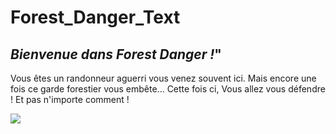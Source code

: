# Forest_Danger_Text

***Bienvenue dans Forest Danger !***"
-----------------------------------------------------------------------
Vous êtes un randonneur aguerri vous venez souvent ici.
Mais encore une fois ce garde forestier vous embête... Cette fois ci,
Vous allez vous défendre ! Et pas n'importe comment !

![](https://media0.giphy.com/media/v1.Y2lkPTc5MGI3NjExNDJzYXByMTNmZjZscmEweGQ1bW4waDU3cHljcWJtY3RrcjA0Znh3OSZlcD12MV9pbnRlcm5hbF9naWZfYnlfaWQmY3Q9Zw/7KVwl93Pnrb9gNJuOu/giphy.gif)
